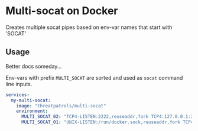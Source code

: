 # Multi-socat on Docker

Creates multiple socat pipes based on env-var names that start with 'SOCAT'

## Usage

Better docs someday...

Env-vars with prefix `MULTI_SOCAT` are sorted and used as `socat` command line inputs.

```yaml
services:
  my-multi-socat:
    image: "threatpatrols/multi-socat"
    environment:
      MULTI_SOCAT_02: "TCP4-LISTEN:2222,reuseaddr,fork TCP4:127.0.0.1:22"
      MULTI_SOCAT_01: "UNIX-LISTEN:/run/docker.sock,reuseaddr,fork TCP4:127.0.0.1:80"
```
